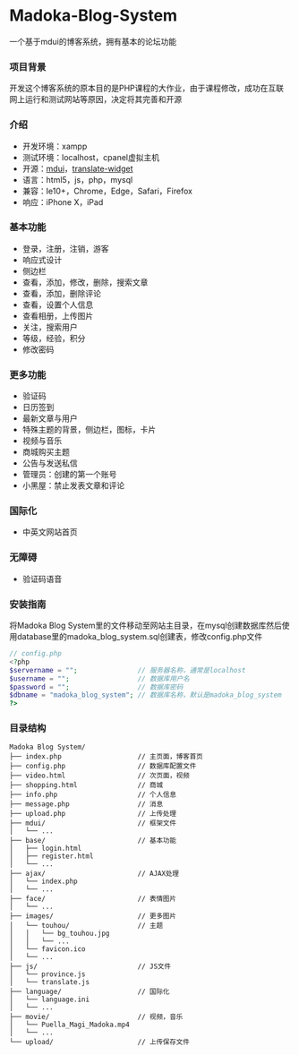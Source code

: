 # Madoka-Blog-System

一个基于mdui的博客系统，拥有基本的论坛功能

### 项目背景

  开发这个博客系统的原本目的是PHP课程的大作业，由于课程修改，成功在互联网上运行和测试网站等原因，决定将其完善和开源

### 介绍

- 开发环境：xampp
- 测试环境：localhost，cpanel虚拟主机
- 开源：[mdui](https://github.com/zdhxiong/mdui)，[translate-widget](https://github.com/icealgagan/translate-widget)
- 语言：html5，js，php，mysql
- 兼容：Ie10+，Chrome，Edge，Safari，Firefox
- 响应：iPhone X，iPad

### 基本功能

- 登录，注册，注销，游客
- 响应式设计
- 侧边栏
- 查看，添加，修改，删除，搜索文章
- 查看，添加，删除评论
- 查看，设置个人信息
- 查看相册，上传图片
- 关注，搜索用户
- 等级，经验，积分
- 修改密码

### 更多功能

- 验证码
- 日历签到
- 最新文章与用户
- 特殊主题的背景，侧边栏，图标，卡片
- 视频与音乐
- 商城购买主题
- 公告与发送私信
- 管理员：创建的第一个账号
- 小黑屋：禁止发表文章和评论

### 国际化

- 中英文网站首页

### 无障碍

- 验证码语音

### 安装指南

将Madoka Blog System里的文件移动至网站主目录，在mysql创建数据库然后使用database里的madoka_blog_system.sql创建表，修改config.php文件
```php
// config.php
<?php
$servername = "";               // 服务器名称，通常是localhost
$username = "";                 // 数据库用户名
$password = "";                 // 数据库密码
$dbname = "madoka_blog_system"; // 数据库名称，默认是madoka_blog_system
?>
```

### 目录结构

```
Madoka Blog System/
├── index.php                   // 主页面，博客首页
├── config.php                  // 数据库配置文件
├── video.html                  // 次页面，视频
├── shopping.html               // 商城
├── info.php                    // 个人信息
├── message.php                 // 消息
├── upload.php                  // 上传处理
├── mdui/                       // 框架文件
│   └── ...
├── base/                       // 基本功能
│   ├── login.html
│   ├── register.html
│   └── ...
├── ajax/                       // AJAX处理
│   └── index.php
│   └── ...
├── face/                       // 表情图片
│   └── ...
├── images/                     // 更多图片
│   └── touhou/                 // 主题
│   │   └── bg_touhou.jpg
│   │   └── ...
│   └── favicon.ico
│   └── ...
├── js/                         // JS文件
│   └── province.js
│   └── translate.js
├── language/                   // 国际化
│   └── language.ini
│   └── ...
├── movie/                      // 视频，音乐
│   └── Puella_Magi_Madoka.mp4
│   └── ...
└── upload/                     // 上传保存文件
```
